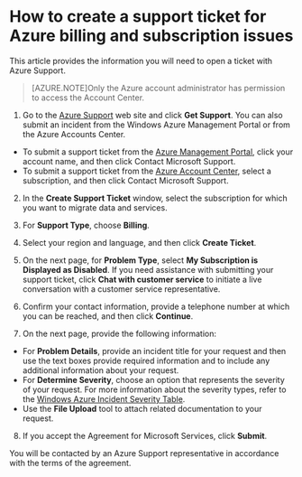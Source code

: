 <properties
	pageTitle="How to Create a Support Ticket for Azure Billing and Subscription Issues | Windows Azure"
	description="Describes How to Create a Support Ticket for Azure Billing and Subscription Issues"
	services="billing"
	documentationCenter=""
	authors="genlin"
	manager="jarrettr"
	editor="na"
	tags="billing"
	/>

<tags
	ms.service="billing"
	ms.date="11/26/2015"
	wacn.date=""/>

# How to create a support ticket for Azure billing and subscription issues

This article provides the information you will need to open a ticket with Azure Support.

>[AZURE.NOTE]Only the Azure account administrator has permission to access the Account Center.

1. Go to the [Azure Support](http://azure.microsoft.com/support) web site and click **Get Support**. You can also submit an incident from the Windows Azure Management Portal or from the Azure Accounts Center.

 * To submit a support ticket from the [Azure Management Portal](https://manage.windowsazure.cn/), click your account name, and then click Contact Microsoft Support.
 * To submit a support ticket from the [Azure Account Center](https://account.windowsazure.cn/Subscriptions), select a subscription, and then click Contact Microsoft Support.

2. In the **Create Support Ticket** window, select the subscription for which you want to migrate data and services.

3. For **Support Type**, choose **Billing**.

4. Select your region and language, and then click **Create Ticket**.

5. On the next page, for **Problem Type**, select **My Subscription is Displayed as Disabled**. If you need assistance with submitting your support ticket, click **Chat with customer service** to initiate a live conversation with a customer service representative.

6. Confirm your contact information, provide a telephone number at which you can be reached, and then click **Continue**.

7. On the next page, provide the following information:

 * For **Problem Details**, provide an incident title for your request and then use the text boxes provide required information and to include any additional information about your request.
 * For **Determine Severity**, choose an option that represents the severity of your request. For more information about the severity types, refer to the [Windows Azure Incident Severity Table](http://support.microsoft.com/gp/AzureSevDetails).
 * Use the **File Upload** tool to attach related documentation to your request.

8. If you accept the Agreement for Microsoft Services, click **Submit**.

You will be contacted by an Azure Support representative in accordance with the terms of the agreement.
